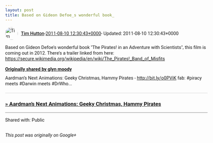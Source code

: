 ```yaml
---
layout: post
title: Based on Gideon Defoe_s wonderful book_
---
```


<html><head><meta charset="utf-8"><title>Based on Gideon Defoe&amp;#39;s wonderful book &amp;quot;The Pirates! in an Adventure...</title><style>body {font: 11pt Roboto, Arial, sans-serif; max-width: 640px; margin: 24px;}.author-photo {border-radius: 50%; margin-right: 10px; width: 40px;}.author {font-weight: 500;}.main-content {margin: 15px 0 15px;}.post-title {font-weight: bold;}.location {display: block; margin-top: 15px;}.location img {float: left; margin-right: 5px; width: 20px;}.media-link {display: inline-block; max-width: 100%; vertical-align: top;}.media-link p {margin-top: 5px; max-height: 4em; overflow: scroll;}.media {max-height: 100vh; max-width: 100%;}.video-placeholder {background: black; display: flex; height: 300px; max-width: 100%; width: 640px;}.play-icon {border-bottom: 30px solid transparent; border-left: 50px solid white; border-top: 30px solid transparent; color: white; margin: auto;}.album {max-height: 800px; overflow: scroll; width: calc(100vw - 48px);}.album .media-link {margin-right: 5px; max-width: 250px;}.album .media {max-height: 250px;}.link-embed {border-top: 1px solid lightgrey; display: block; margin-top: 20px;}.link-embed img {max-width: 100%;}.inline-link-embed {display: block;}.inline-link-embed img {vertical-align: middle;}.link-title {display: inline-block; font-size: medium; font-weight: 300; padding-left: 1em;}.reshare-attribution {display: block; font-weight: bold; margin-bottom: 10px;}.poll-image {margin-bottom: 5px; max-height: 300px; max-width: 500px;}.poll-choice {align-items: center; display: flex; margin-bottom: 5px; max-width: 500px;}.poll-choice-percentage {background-color: lightblue; height: 100%; left: 0; position: absolute; z-index: -1;}.poll-choice-selected {margin-right: 5px;}.poll-choice-results {border: 1px solid lightgray; border-radius: 5px; display: flex; line-height: 40px; overflow: hidden; padding: 0 8px; position: relative;}.poll-choice-results, .poll-choice-description {flex-grow: 1; margin-right: 10px;}.poll-choice-image {width: 100%;}.poll-choice-image, .poll-choice-image img {max-height: 40px; max-width: 100px;}.poll-choice-votes {max-height: 100px; overflow: auto;}.plus-entity-embed {color: black; display: block; text-decoration: none;}.plus-entity-embed-cover-photo {max-height: 300px; max-width: 100%;}.plus-entity-embed-info {padding: 0 1em 1em;}.plus-entity-embed-info h2 {font-weight: 500; margin: 10px 0;}.plus-entity-embed-info p {font-size: small; margin: 0;}.collection-owner-avatar {border-radius: 50%; border: 2px solid white; height: 40px; margin-top: -22px;}.visibility {padding: 1em 0; border-top: 1px solid grey;}.post-activity {padding: 1em 0; border-top: 1px solid grey;}.comments {border-top: 1px solid gray; padding-top: 1em;}.comment + .comment {margin-top: 1em;}.comment .media-link, .comment .inline-link-embed {margin-top: 5px;}</style></head><body><div style="margin-bottom:1em;"><div style="display:flex; align-items:center"><img class="author-photo" src="https://lh4.googleusercontent.com/-epo4ZZKNqEw/AAAAAAAAAAI/AAAAAAAAVSU/qu3LpcHEnoQ/s64-c/photo.jpg" alt="Tim Hutton"><a href="https://plus.google.com/+TimHutton" target="_blank" class="author">Tim Hutton</a> - <a target="_blank" href="https://plus.google.com/+TimHutton/posts/E9M8MWzWB24">2011-08-10 12:30:43+0000</a><span> - Updated: 2011-08-10 12:30:43+0000</span></div><div class="main-content">Based on Gideon Defoe&#39;s wonderful book &quot;The Pirates! in an Adventure with Scientists&quot;, this film is coming out in 2012. There&#39;s a trailer linked from here: <a rel="nofollow" target="_blank" href="https://secure.wikimedia.org/wikipedia/en/wiki/The_Pirates!_Band_of_Misfits" class="ot-anchor bidi_isolate" jslog="10929; track:click" dir="ltr">https://secure.wikimedia.org/wikipedia/en/wiki/The_Pirates!_Band_of_Misfits</a></div><div><a target="_blank" href="https://plus.google.com/+glynmoody/posts/bH1UXPSdBWx" class="reshare-attribution">Originally shared by glyn moody</a>Aardman’s Next Animations: Geeky Christmas, Hammy Pirates - <a rel="nofollow" target="_blank" href="http://bit.ly/o0PViK" class="ot-anchor bidi_isolate" jslog="10929; track:click" dir="ltr">http://bit.ly/o0PViK</a> fab: #piracy meets #Darwin meets #DrWho...<a href="http://bit.ly/o0PViK" target="_blank" class="link-embed"><h3>» Aardman’s Next Animations: Geeky Christmas, Hammy Pirates</h3></a></div></div><div class="visibility">Shared with: Public</div></body></html>

<i>This post was originally on Google+</i>